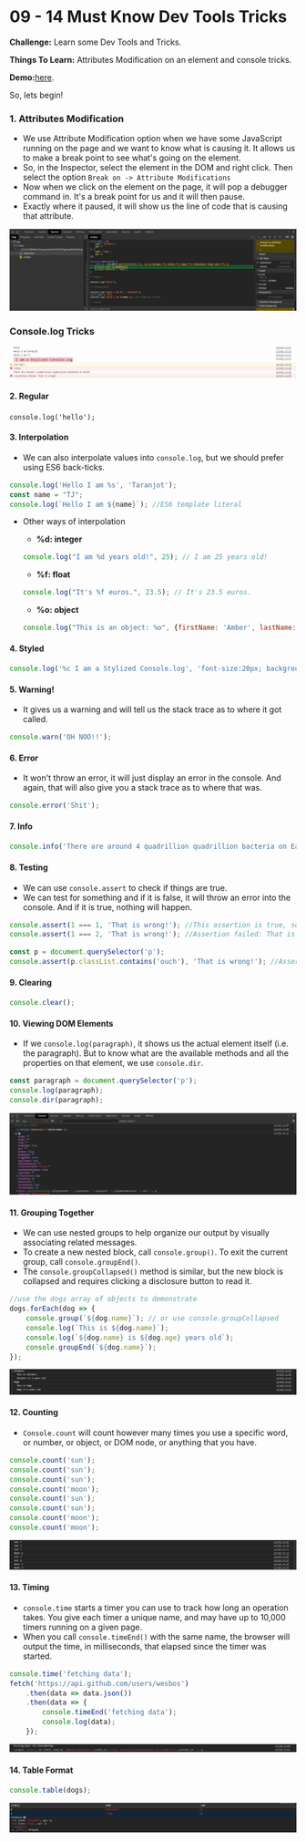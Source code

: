 # 09 - 14 Must Know Dev Tools Tricks

**Challenge:** Learn some Dev Tools and Tricks.

**Things To Learn:** Attributes Modification on an element and console tricks.

**Demo:**[here](https://tjgillweb.github.io/JavaScript30/09%20-%20Dev%20Tools%20Tricks/).

So, lets begin!

### 1. Attributes Modification

- We use Attribute Modification option when we have some JavaScript running on the page and we want to know what is causing it. It allows us to make a break point to see what's going on the element.
- So, in the Inspector, select the element in the DOM and right click. Then select the option `Break on -> Attribute Modifications`
- Now when we click on the element on the page, it will pop a debugger command in. It's a break point for us and it will then pause.
- Exactly where it paused, it will show us the line of code that is causing that attribute.

![](images/attributes-modification.JPG)

### Console.log Tricks

![](images/console-messages.JPG)

#### 2. Regular
`console.log('hello');`

#### 3. Interpolation
- We can also interpolate values into `console.log`, but we should prefer using ES6 back-ticks.

```Javascript
console.log('Hello I am %s', 'Taranjot');
const name = "TJ";
console.log(`Hello I am ${name}`); //ES6 template literal
```

- Other ways of interpolation
  - **%d: integer**
  ```Javascript 
  console.log("I am %d years old!", 25); // I am 25 years old!
  ```
  
  - **%f: float**
  ```Javascript 
  console.log("It's %f euros.", 23.5); // It's 23.5 euros.
  ```
  
  - **%o: object**
  ```Javascript 
  console.log("This is an object: %o", {firstName: 'Amber', lastName: 'Simpson', age: 20});
  ```
  
#### 4. Styled
```Javascript 
console.log('%c I am a Stylized Console.log', 'font-size:20px; background: pink;')
```

#### 5. Warning!
- It gives us a warning and will tell us the stack trace as to where it got called. 
```Javascript 
console.warn('OH NOO!!');
```

#### 6. Error
- It won't throw an error, it will just display an error in the console. And again, that will also give you a stack trace as to where that was.
```Javascript 
console.error('Shit');
```

#### 7. Info
```Javascript 
console.info('There are around 4 quadrillion quadrillion bacteria on Earth.');
```

#### 8. Testing
- We can use `console.assert` to check if things are true.
- We can test for something and if it is false, it will throw an error into the console. And if it is true, nothing will happen.
```Javascript 
console.assert(1 === 1, 'That is wrong!'); //This assertion is true, so it won't display anything on the console.
console.assert(1 === 2, 'That is wrong!'); //Assertion failed: That is wrong!
```
```Javascript 
const p = document.querySelector('p');
console.assert(p.classList.contains('ouch'), 'That is wrong!'); //Assertion failed: That is wrong!
``` 

#### 9. Clearing
```Javascript 
console.clear();
```

#### 10. Viewing DOM Elements
- If we `console.log(paragraph)`, it shows us the actual element itself (i.e. the paragraph). But to know what are the available methods and all the properties on that element, we use `console.dir`.
```Javascript 
const paragraph = document.querySelector('p');
console.log(paragraph);
console.dir(paragraph);
```
![](images/console.dir-screenshot.JPG)

#### 11. Grouping Together
- We can use nested groups to help organize our output by visually associating related messages. 
- To create a new nested block, call `console.group()`. To exit the current group, call `console.groupEnd()`.
- The `console.groupCollapsed()` method is similar, but the new block is collapsed and requires clicking a disclosure button to read it.
```Javascript 
//use the dogs array of objects to demonstrate
dogs.forEach(dog => {
    console.group(`${dog.name}`); // or use console.groupCollapsed
    console.log(`This is ${dog.name}`);
    console.log(`${dog.name} is ${dog.age} years old`);
    console.groupEnd(`${dog.name}`);
});
```
![](images/console.group.JPG)

#### 12. Counting
- `Console.count` will count however many times you use a specific word, or number, or object, or DOM node, or anything that you have.
```Javascript 
console.count('sun');
console.count('sun');
console.count('sun');
console.count('moon');
console.count('sun');
console.count('sun');
console.count('moon');
console.count('moon');
```
![](images/console.count.JPG)

#### 13. Timing
- `console.time` starts a timer you can use to track how long an operation takes. You give each timer a unique name, and may have up to 10,000 timers running on a given page. 
- When you call `console.timeEnd()` with the same name, the browser will output the time, in milliseconds, that elapsed since the timer was started.
```Javascript 
console.time('fetching data');
fetch('https://api.github.com/users/wesbos')
    .then(data => data.json())
    .then(data => {
        console.timeEnd('fetching data');
        console.log(data);
    });
```
![](images/console.time.JPG)

#### 14. Table Format
```Javascript 
console.table(dogs);
```
![](images/console.table.JPG)
